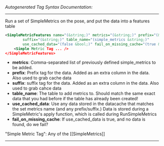<!-- THIS IS AN AUTOGENERATED FILE: Don't edit it directly, instead change the schema definition in the code itself. -->

_Autogenerated Tag Syntax Documentation:_

---
Run a set of SimpleMetrics on the pose, and put the data into a features table

```xml
<SimpleMetricFeatures name="(&string;)" metrics="(&string;)" prefix="(&string;)"
        suffix="(&string;)" table_name="(simple_metrics &string;)"
        use_cached_data="(false &bool;)" fail_on_missing_cache="(true &bool;)" >
    <Simple Metric Tag ... />
</SimpleMetricFeatures>
```

-   **metrics**: Comma-separated list of previously defined simple_metrics to be added.
-   **prefix**: Prefix tag for the data.  Added as an extra column in the data. Also used to grab cache data
-   **suffix**: suffix tag for the data.  Added as an extra column in the data. Also used to grab cahce data
-   **table_name**: The table to add metrics to.  Should match the same exact data that you had before if the table has already been created!
-   **use_cached_data**: Use any data stored in the datacache that matches the set metrics name (and any prefix/suffix.)  Data is stored during a SimpleMetric's apply function, which is called during RunSimpleMetrics
-   **fail_on_missing_cache**: If use_cached_data is true, and no data is found, do we fail?


"Simple Metric Tag": Any of the [[SimpleMetrics]]

---
